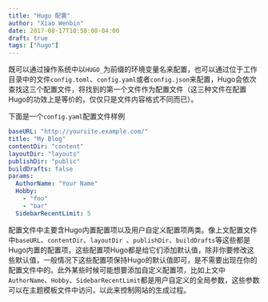 ```yaml
---
title: "Hugo 配置"
author: "Xiao Wenbin"
date: 2017-08-17T10:58:08-04:00
draft: true
tags: ["hugo"]
---
```



既可以通过操作系统中以`HUGO_`为前缀的环境变量名来配置，也可以通过位于工作目录中的文件`config.toml`、`config.yaml`或者`config.json`来配置，Hugo会依次查找这三个配置文件，将找到的第一个文件作为配置文件（这三种文件在配置Hugo的功效上是等价的，仅仅只是文件内容格式不同而已）。

下面是一个`config.yaml`配置文件样例

```yaml
baseURL: "http://yoursite.example.com/"
title: "My Blog"
contentDir: "content"
layoutDir: "layouts"
publishDir: "public"
buildDrafts: false
params:
  AuthorName: "Your Name"
  Hobby:
    - "foo"
    - "bar"
  SidebarRecentLimit: 5
```

配置文件中主要含Hugo内置配置项以及用户自定义配置项两类。像上文配置文件中`baseURL`、`contentDir`、`layoutDir `、`publishDir`、`buildDrafts`等这些都是Hugo内置的配置项，这些配置项Hugo都是给它们添加默认值，除非你要修改这些默认值，一般情况下这些配置项保持Hugo的默认值即可，是不需要出现在你的配置文件中的。此外某些时候可能想要添加自定义配置项，比如上文中`AuthorName`、`Hobby`、`SidebarRecentLimit`都是用户自定义的全局参数，这些参数可以在主题模板文件中访问，以此来控制网站的生成过程。